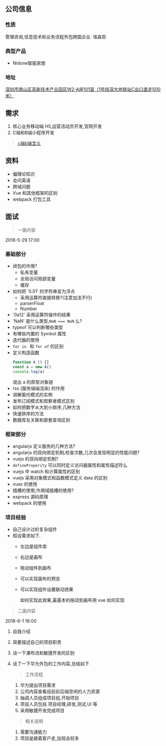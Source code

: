 ## 公司信息

### 性质

管理咨询,信息技术和业务流程外包跨国企业.
埃森哲 []()

### 典型产品

* Nidone智能家居

### 地址

[深圳市南山区高新技术产业园区W2-A座101室（1号线深大地铁站C出口直走500米）](http://map.baidu.com/?newmap=1&shareurl=1&l=14.062623055384277&tn=B_NORMAL_MAP&hb=B_SATELLITE_STREET&c=12678892,2562830&i=0,1,1&s=bt%26bttp%3D0%26c%3D340%26sy%3D5%26en%3D1%24%24%24%2412684889.16%2C2560132.07%24%24%E9%AB%98%E6%96%B0%E6%8A%80%E6%9C%AF%E4%BA%A7%E4%B8%9A%E5%9B%AD%E5%8C%BAw2-a%E5%BA%A7101%E5%AE%A4%24%24%24%24%24%24%26sn%3D1%24%24325ea2626e91fb3ff942b2b3%24%2412685171.78%2C2565970.17%24%24%E5%87%AF%E8%BE%BE%E5%B0%94%E9%9B%86%E5%9B%A2-%E4%B8%AD%E5%BF%83%E5%A4%A7%E5%8E%A6%24%24%24%24%24%24%26sq%3D%E9%AB%98%E6%96%B0%E6%8A%80%E6%9C%AF%E4%BA%A7%E4%B8%9A%E5%9B%AD%E5%8C%BAw2-a%E5%BA%A7101%E5%AE%A4%26eq%3D%E5%87%AF%E8%BE%BE%E5%B0%94%E9%9B%86%E5%9B%A2-%E4%B8%AD%E5%BF%83%E5%A4%A7%E5%8E%A6%26exptype%3Ddep%26exptime%3D2018-05-24%2023%3A00%26version%3D5)

## 需求

1. 核心业务移动端 H5,运营活动页开发,官网开发
2. C端和B端小程序开发

> [c端b端含义](https://www.zhihu.com/question/36016196)

## 资料

* 偏理论知识
* 会问英语
* 跨域问题
* Vue 和其他框架的区别
* webpack 打包工具

## 面试

> 一面内容

2018-5-29 17:00

### 基础部分

* 闭包的作用?
  * 私有变量
  * 全局访问局部变量
  * 缓存
* 如何把 '0.01' 的字符串变为浮点
  * 采用运算符直接转换?(注意加法不行)
  * parserFloat
  * Number
* '0a12' 采用运算符操作的结果
* 'NaN' 是什么类型,`NaN === NaN` 么?
* typeof 可以判断哪些类型
* 有哪些内置的 Symbol 属性
* 迭代器的使用
* `for in ` 和 `for of` 的区别
* 定义构造函数
    ```js
    function A () {}
    const a = new A()
    console.log(a)
    ```
    说出 a 的原型对象链
* rss (服务端端渲染) 的作用
* 讲解委托模式的实例
* 发布订阅模式和观察者模式区别
* 如何把数字从大到小排序,几种方法
* 快速排序的方法
* 数据库左关联和嵌套查询区别

### 框架部分

* angularjs 定义服务的几种方法?
* angularjs 的双向绑定机制,检查次数,几次会发现明显的性能问题?
* vuejs 的双向绑定机制?
* `defineProperity` 可以同时定义访问器属性和属性描述符么
* vuejs 中 watch 和计算属性的区别
* vuejs 采用对象模式和函数模式定义 data 的区别
* vuex 的使用
* 插槽的使用,作用域插槽的使用?
* express 源码原理
* webpack 的使用

### 项目经验

* 自己设计过的复杂组件
* 假设需求如下.
  * 左边是组件库
  * 右边是画布
  * 拖动组件到画布
  * 可以实现画布的预览
  * 可以实现组件设置联动效果

    如何实现此效果,最基本的拖动到画布用 vue 如何实现

> 二面内容

2018-6-1 18:00

1. 自我介绍
2. 简要描述自己的项目职责
3. 谈一下瀑布流和敏捷开发的区别
4. 谈了一下华为外包的工作内容,总结如下

    > 工作流程

    1. 华为提出项目需求
    2. 公司内容查看目前前后端空闲的人力资源
    3. 抽调人员组成项目组,开始项目
    4. 项目人员包括 项目经理,研发,测试,UI 等
    5. 采用敏捷开发完成项目

    > 相关说明

    1. 需要沟通能力
    2. 项目是跟着客户走,加班会较多
